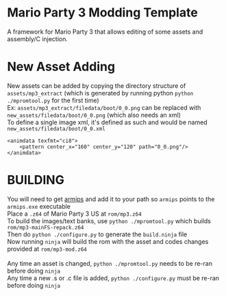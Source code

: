 # Mario Party 3 Modding Template
A framework for Mario Party 3 that allows editing of some assets and assembly/C injection.

# New Asset Adding
New assets can be added by copying the directory structure of `assets/mp3_extract` (which is generated by running python `python ./mpromtool.py` for the first time)<br/>
Ex: `assets/mp3_extract/filedata/boot/0_0.png` can be replaced with `new_assets/filedata/boot/0_0.png` (which also needs an xml)<br/>
To define a single image xml, it's defined as such and would be named `new_assets/filedata/boot/0_0.xml`<br/>

```
<animdata texfmt="ci8">
    <pattern center_x="160" center_y="120" path="0_0.png"/>
</animdata>
```

# BUILDING
You will need to get [armips](https://github.com/Kingcom/armips) and add it to your path so `armips` points to the `armips.exe` executable<br/>
Place a `.z64` of Mario Party 3 US at `rom/mp3.z64`<br/>
To build the images/text banks, use `python ./mpromtool.py` which builds `rom/mp3-mainFS-repack.z64`<br/>
Then do `python ./configure.py` to generate the `build.ninja` file<br/>
Now running `ninja` will build the rom with the asset and codes changes provided at `rom/mp3-mod.z64`<br/><br/>
Any time an asset is changed, `python ./mpromtool.py` needs to be re-ran before doing `ninja`<br/>
Any time a new .s or .c file is added, `python ./configure.py` must be re-ran before doing `ninja`
